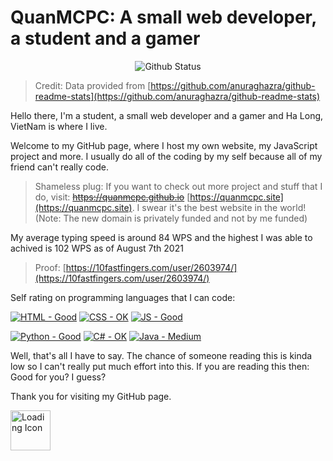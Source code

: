 # QuanMCPC: A small web developer, a student and a gamer

<center>
    <img align="center" src="https://github-readme-stats.vercel.app/api?username=QuanMCPC&theme=dark&show_icons=true&icon_color=ff0000" alt="Github Status" />
    <!-- <img align="center" src="https://github-readme-stats.vercel.app/api/top-langs/?username=QuanMCPC&theme=dark&langs_count=10&layout=compact" alt="Most Used Languages" /> -->
</center>

> Credit: Data provided from [https://github.com/anuraghazra/github-readme-stats](https://github.com/anuraghazra/github-readme-stats)

Hello there, I'm a student, a small web developer and a gamer and Ha Long, VietNam is where I live.

Welcome to my GitHub page, where I host my own website, my JavaScript project and more. I usually do all of the coding by my self because all of my friend can't really code.

> Shameless plug: If you want to check out more project and stuff that I do, visit: ~~https://quanmcpc.github.io~~ [https://quanmcpc.site](https://quanmcpc.site). I swear it's the best website in the world! (Note: The new domain is privately funded and not by me funded)

My average typing speed is around 84 WPS and the highest I was able to achived is 102 WPS as of August 7th 2021

> Proof: [https://10fastfingers.com/user/2603974/](https://10fastfingers.com/user/2603974/)

Self rating on programming languages that I can code:

[![HTML - Good](https://img.shields.io/badge/HTML-Good-darklime?style=for-the-badge&logo=html5&logoColor=15bf42)](https://)
[![CSS - OK](https://img.shields.io/badge/CSS-OK-15bfba?style=for-the-badge&logo=css3&logoColor=1572B6)](https://)
[![JS - Good](https://img.shields.io/badge/JS-Good-darklime?style=for-the-badge&logo=html5&logoColor=15bf42)](https://)

[![Python - Good](https://img.shields.io/badge/Python-Good-15bf42?style=for-the-badge&logo=python&logoColor=3776AB)](https://)
[![C# - OK](https://img.shields.io/badge/C%23-OK-15bfba?style=for-the-badge&logo=c+sharp&logoColor=239120)](https://)
[![Java - Medium](https://img.shields.io/badge/Java-Medium-c5d424?style=for-the-badge&logo=java&logoColor=208eb0)](https://)

Well, that's all I have to say. The chance of someone reading this is kinda low so I can't really put much effort into this. If you are reading this then: Good for you? I guess?

Thank you for visiting my GitHub page.

<!-- ![Loading Icon](https://quanmcpc.site/website/image/logo/loading.gif) -->

<img alt="Loading Icon" src="https://quanmcpc.site/website/image/logo/loading.gif" width="64" height="64"/>
